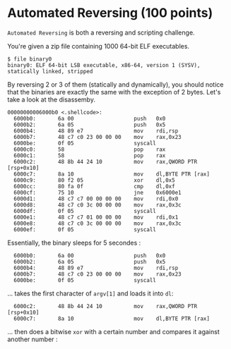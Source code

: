 # Automated Reversing (100 points)

`Automated Reversing` is both a reversing and scripting challenge.

You're given a zip file containing 1000 64-bit ELF executables.

```
$ file binary0
binary0: ELF 64-bit LSB executable, x86-64, version 1 (SYSV), statically linked, stripped
```

By reversing 2 or 3 of them (statically and dynamically), you should
notice that the binaries are exactly the same with the exception of 2 bytes.
Let's take a look at the disassemby.

```
00000000006000b0 <.shellcode>:
  6000b0:       6a 00                   push   0x0
  6000b2:       6a 05                   push   0x5
  6000b4:       48 89 e7                mov    rdi,rsp
  6000b7:       48 c7 c0 23 00 00 00    mov    rax,0x23
  6000be:       0f 05                   syscall
  6000c0:       58                      pop    rax
  6000c1:       58                      pop    rax
  6000c2:       48 8b 44 24 10          mov    rax,QWORD PTR [rsp+0x10]
  6000c7:       8a 10                   mov    dl,BYTE PTR [rax]
  6000c9:       80 f2 05                xor    dl,0x5
  6000cc:       80 fa 0f                cmp    dl,0xf
  6000cf:       75 10                   jne    0x6000e1
  6000d1:       48 c7 c7 00 00 00 00    mov    rdi,0x0
  6000d8:       48 c7 c0 3c 00 00 00    mov    rax,0x3c
  6000df:       0f 05                   syscall
  6000e1:       48 c7 c7 01 00 00 00    mov    rdi,0x1
  6000e8:       48 c7 c0 3c 00 00 00    mov    rax,0x3c
  6000ef:       0f 05                   syscall
```

Essentially, the binary sleeps for 5 secondes :

```
  6000b0:       6a 00                   push   0x0
  6000b2:       6a 05                   push   0x5
  6000b4:       48 89 e7                mov    rdi,rsp
  6000b7:       48 c7 c0 23 00 00 00    mov    rax,0x23
  6000be:       0f 05                   syscall
```

... takes the first character of `argv[1]` and loads it into `dl`:

```
  6000c2:       48 8b 44 24 10          mov    rax,QWORD PTR [rsp+0x10]
  6000c7:       8a 10                   mov    dl,BYTE PTR [rax]
```

... then does a bitwise `xor` with a certain number and compares it
against another number :
```

